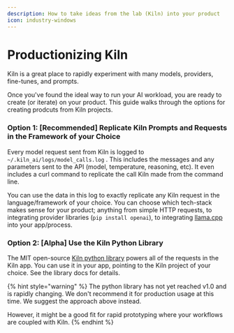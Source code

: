 ```yaml
---
description: How to take ideas from the lab (Kiln) into your product
icon: industry-windows
---
```


# Productionizing Kiln

Kiln is a great place to rapidly experiment with many models, providers, fine-tunes, and prompts.&#x20;

Once you've found the ideal way to run your AI workload, you are ready to create (or iterate) on your product. This guide walks through the options for creating prodcuts from Kiln projects.

### Option 1: \[Recommended] Replicate Kiln Prompts and Requests in the Framework of your Choice&#x20;

Every model request sent from Kiln is logged to `~/.kiln_ai/logs/model_calls.log` .  This includes the messages and any parameters sent to the API (model, temperature, reasoning, etc). It even includes a curl command to replicate the call Kiln made from the command line.

You can use the data in this log to exactly replicate any Kiln request in the language/framework of your choice. You can choose which tech-stack makes sense for your product; anything from simple HTTP requests, to integrating provider libraries (`pip install openai`), to integrating [llama.cpp](https://github.com/ggml-org/llama.cpp) into your app/process.&#x20;

### Option 2: \[Alpha] Use the Kiln Python Library

The MIT open-source [Kiln python library](../developers/python-library-quickstart.md) powers all of the requests in the Kiln app. You can use it in your app, pointing to the Kiln project of your choice. See the library docs for details.

{% hint style="warning" %}
The python library has not yet reached v1.0 and is rapidly changing. We don't recommend it for production usage at this time. We suggest the approach above instead.&#x20;

However, it might be a good fit for rapid prototyping where your workflows are coupled with Kiln.&#x20;
{% endhint %}

